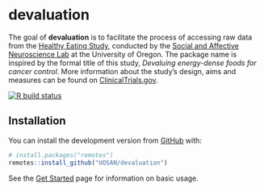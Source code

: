 
<!-- README.md is generated from README.Rmd. Please edit that file -->

# devaluation

The goal of **devaluation** is to facilitate the process of accessing
raw data from the [Healthy Eating
Study](https://ctn.uoregon.edu/projects/healthy-eating-study), conducted
by the [Social and Affective Neuroscience
Lab](https://sanlab.uoregon.edu/) at the University of Oregon. The
package name is inspired by the formal title of this study, *Devaluing
energy-dense foods for cancer control*. More information about the
study’s design, aims and measures can be found on
[ClinicalTrials.gov](https://clinicaltrials.gov/ct2/show/NCT03557710).

<!-- badges: start -->

[![R build
status](https://github.com/UOSAN/devaluation/workflows/R-CMD-check/badge.svg)](https://github.com/UOSAN/devaluation/actions)
<!-- badges: end -->

## Installation

You can install the development version from
[GitHub](https://github.com/) with:

``` r
# install.packages("remotes")
remotes::install_github("UOSAN/devaluation")
```

See the [Get
Started](https://uosan.github.io/devaluation/articles/get-started.html)
page for information on basic usage.
